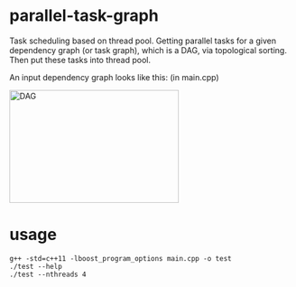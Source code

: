 # parallel-task-graph
Task scheduling based on thread pool. Getting parallel tasks for a given dependency graph (or task graph), which is a DAG, via topological sorting. Then put these tasks into thread pool.

An input dependency graph looks like this: (in main.cpp)

<img src="https://github.com/lszero/parallel-task-graph/blob/master/DAG.png" width = "300" height = "200" alt="DAG" align=center />

# usage
```shell
g++ -std=c++11 -lboost_program_options main.cpp -o test
./test --help
./test --nthreads 4
```
